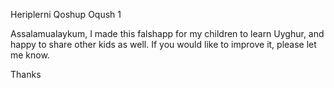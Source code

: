 Heriplerni Qoshup Oqush 1

Assalamualaykum,
I made this falshapp for my children to learn Uyghur, and happy to share other kids as well.
If you would like to improve it, please let me know.

Thanks
